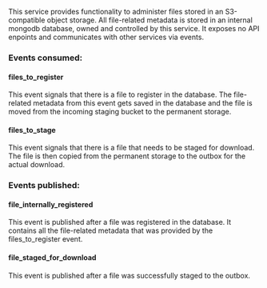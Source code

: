 <!-- Please provide a short overview of the features of this service.-->

This service provides functionality to administer files stored in an S3-compatible
object storage.
All file-related metadata is stored in an internal mongodb database, owned and controlled
by this service.
It exposes no API enpoints and communicates with other services via events.

### Events consumed:

#### files_to_register
This event signals that there is a file to register in the database.
The file-related metadata from this event gets saved in the database and the file is
moved from the incoming staging bucket to the permanent storage.

#### files_to_stage
This event signals that there is a file that needs to be staged for download.
The file is then copied from the permanent storage to the outbox for the actual download.
### Events published:

#### file_internally_registered
This event is published after a file was registered in the database.
It contains all the file-related metadata that was provided by the files_to_register event.

#### file_staged_for_download
This event is published after a file was successfully staged to the outbox.
